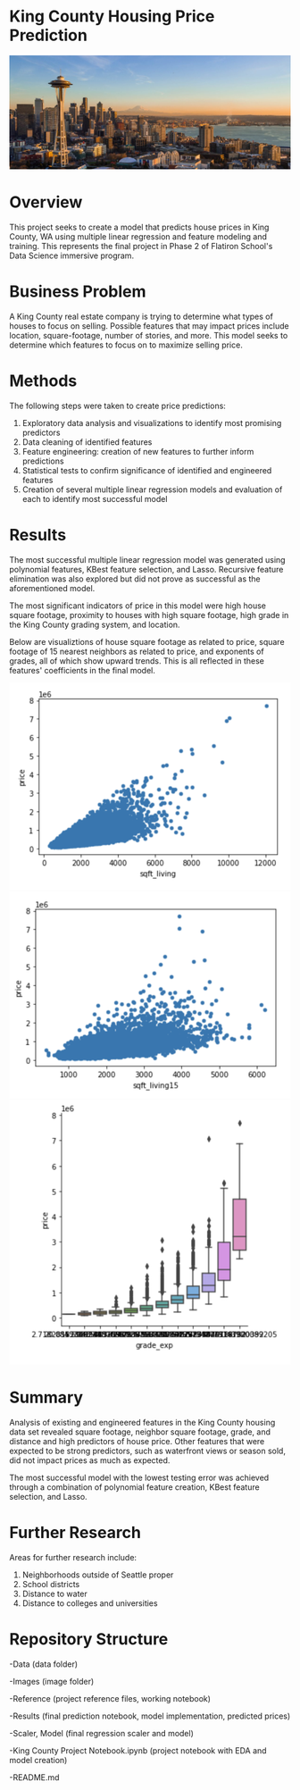# King County Housing Price Prediction

![seattle-1200x487](https://github.com/Davida1014/House-Price-Predictions/blob/main/Images/seattle-1200x487.jpg?raw=true)

# Overview
This project seeks to create a model that predicts house prices in King County, WA using multiple linear regression and feature modeling and training. This represents the final project in Phase 2 of Flatiron School's Data Science immersive program.

# Business Problem
A King County real estate company is trying to determine what types of houses to focus on selling. Possible features that may impact prices include location, square-footage, number of stories, and more. This model seeks to determine which features to focus on to maximize selling price.

# Methods
The following steps were taken to create price predictions:
1. Exploratory data analysis and visualizations to identify most promising predictors
2. Data cleaning of identified features
3. Feature engineering: creation of new features to further inform predictions
4. Statistical tests to confirm significance of identified and engineered features
5. Creation of several multiple linear regression models and evaluation of each to identify most successful model

# Results
The most successful multiple linear regression model was generated using polynomial features, KBest feature selection, and Lasso. Recursive feature elimination was also explored but did not prove as successful as the aforementioned model.

The most significant indicators of price in this model were high house square footage, proximity to houses with high square footage, high grade in the King County grading system, and location.

Below are visualiztions of house square footage as related to price, square footage of 15 nearest neighbors as related to price, and exponents of grades, all of which show upward trends. This is all reflected in these features' coefficients in the final model.


![Screen Shot 2020-12-07 at 12.57.57 AM](https://github.com/Davida1014/House-Price-Predictions/blob/main/Images/Screen%20Shot%202020-12-07%20at%201.08.29%20AM.png?raw=true)
![Screen Shot 2020-12-07 at 12.57.57 AM](https://github.com/Davida1014/House-Price-Predictions/blob/main/Images/Screen%20Shot%202020-12-07%20at%2012.57.57%20AM.png?raw=true)
![Screen Shot 2020-12-07 at 12.55.00 AM](https://github.com/Davida1014/House-Price-Predictions/blob/main/Images/Screen%20Shot%202020-12-07%20at%2012.55.00%20AM.png?raw=true)

# Summary
Analysis of existing and engineered features in the King County housing data set revealed square footage, neighbor square footage, grade, and distance and high predictors of house price. Other features that were expected to be strong predictors, such as waterfront views or season sold, did not impact prices as much as expected. 

The most successful model with the lowest testing error was achieved through a combination of polynomial feature creation, KBest feature selection, and Lasso.



# Further Research
Areas for further research include:
1. Neighborhoods outside of Seattle proper
2. School districts
3. Distance to water
4. Distance to colleges and universities

# Repository Structure
-Data (data folder)

-Images (image folder)

-Reference (project reference files, working notebook)

-Results (final prediction notebook, model implementation, predicted prices)

-Scaler, Model (final regression scaler and model)

-King County Project Notebook.ipynb (project notebook with EDA and model creation)

-README.md
